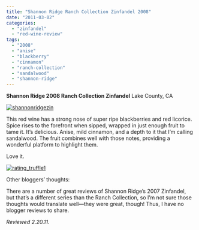 ```yaml
---
title: "Shannon Ridge Ranch Collection Zinfandel 2008"
date: "2011-03-02"
categories: 
  - "zinfandel"
  - "red-wine-review"
tags: 
  - "2008"
  - "anise"
  - "blackberry"
  - "cinnamon"
  - "ranch-collection"
  - "sandalwood"
  - "shannon-ridge"
---
```


**Shannon Ridge 2008 Ranch Collection Zinfandel** Lake County, CA

[![](http://s3.amazonaws.com/thegourmez-wpmedia/2011/02/shannonridgezin.jpg "shannonridgezin")](http://s3.amazonaws.com/thegourmez-wpmedia/2011/02/shannonridgezin.jpg)

This red wine has a strong nose of super ripe blackberries and red licorice. Spice rises to the forefront when sipped, wrapped in just enough fruit to tame it. It’s delicious. Anise, mild cinnamon, and a depth to it that I’m calling sandalwood. The fruit combines well with those notes, providing a wonderful platform to highlight them.

Love it.

[![](http://s3.amazonaws.com/thegourmez-wpmedia/2009/02/rating_truffle1.gif "rating_truffle1")](http://s3.amazonaws.com/thegourmez-wpmedia/2009/02/rating_truffle1.gif)

Other bloggers’ thoughts:

There are a number of great reviews of Shannon Ridge’s 2007 Zinfandel, but that’s a different series than the Ranch Collection, so I’m not sure those thoughts would translate well—they were great, though! Thus, I have no blogger reviews to share.

_Reviewed 2.20.11._

